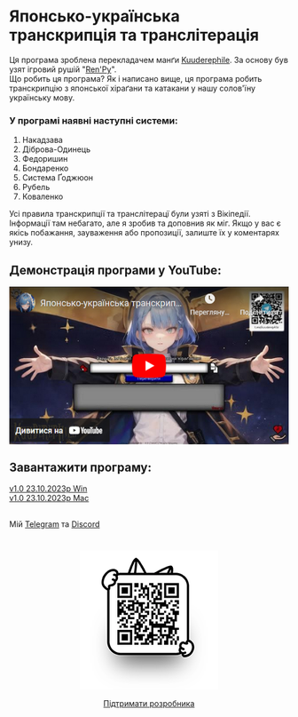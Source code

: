 # Японсько-українська транскрипція та транслітерація

Ця програма зроблена перекладачем манґи [Kuuderephile](https://t.me/kuuderephile). За основу був узят ігровий рушій "[Ren'Py](https://www.renpy.org/)". <br>Що робить ця програма? Як і написано вище, ця програма робить транскрипцію з японської хіраґани та катакани у нашу солов'їну українську мову.

### У програмі наявні наступні системи:<br>
1. Накадзава
2. Діброва-Одинець
3. Федоришин
4. Бондаренко
5. Система Ґоджюон
6. Рубель
7. Коваленко

Усі правила транскрипції та транслітерацї були узяті з Вікіпедії. Інформації там небагато, але я зробив та доповнив як міг. Якщо у вас є якісь побажання, зауваження або пропозиції, залиште їх у коментарях унизу.

## Демонстрація програми у YouTube:<br>
<a class="link2" href="https://youtu.be/pl1MdYjYlIM">
<img src="https://raw.githubusercontent.com/Kuudere-phile/kuuderephile/refs/heads/main/image/YouT.jpg" alt="Зображення" style="display: block; margin: 0 auto;">
</a>

## Завантажити програму: 
<a class="link2" href="https://github.com/Kuudere-phile/kuuderephile/releases/download/v1.0/Kuuderephile-1.0-pc.7z">v1.0 23.10.2023р Win</a><br>
<a class="link2" href="https://github.com/Kuudere-phile/kuuderephile/releases/download/v1.0/Kuuderephile-1.0-mac.7z">v1.0 23.10.2023р Mac</a><br>
##
Мій [Telegram](https://t.me/kuuderephile) та [Discord](https://discord.gg/36yH5WrmN3)
#
<div align="center">
<img src="https://raw.githubusercontent.com/Kuudere-phile/kuuderephile/main/image/qr.webp" alt="Тестове зображення" style="display: block; margin: 0 auto;"><br>
<a class="link2" href="https://kuudere-phile.github.io/kuuderephile/donate">Підтримати розробника</a>
</div>







